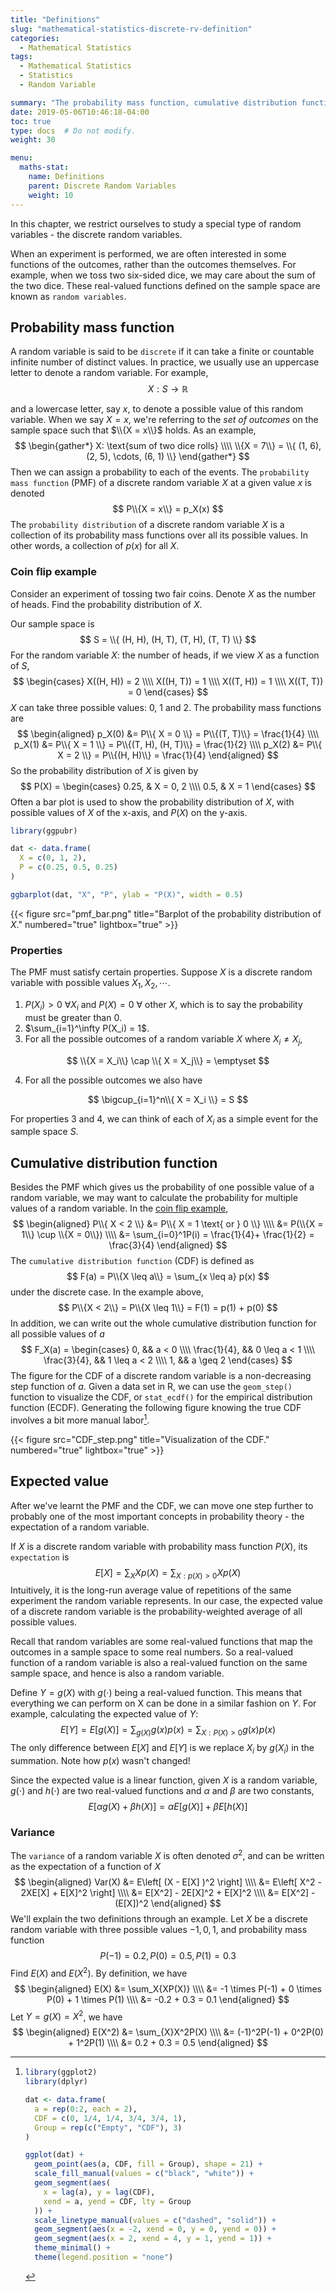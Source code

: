 ```yaml
---
title: "Definitions"
slug: "mathematical-statistics-discrete-rv-definition"
categories:
  - Mathematical Statistics
tags:
  - Mathematical Statistics
  - Statistics
  - Random Variable

summary: "The probability mass function, cumulative distribution function, expectation and variance for random variables."
date: 2019-05-06T10:46:18-04:00
toc: true
type: docs  # Do not modify.
weight: 30

menu:
  maths-stat:
    name: Definitions
    parent: Discrete Random Variables
    weight: 10
---
```


In this chapter, we restrict ourselves to study a special type of random variables - the discrete random variables.

When an experiment is performed, we are often interested in some functions of the outcomes, rather than the outcomes themselves. For example, when we toss two six-sided dice, we may care about the sum of the two dice. These real-valued functions defined on the sample space are known as `random variables`.

## Probability mass function

A random variable is said to be `discrete` if it can take a finite or countable infinite number of distinct values. In practice, we usually use an uppercase letter to denote a random variable. For example,
$$
X: S \rightarrow \mathbb{R}
$$


and a lowercase letter, say $x$, to denote a possible value of this random variable. When we say $X = x$, we're referring to the *set of outcomes* on the sample space such that $\\{X = x\\}$ holds. As an example,
$$
\begin{gather*}
    X: \text{sum of two dice rolls} \\\\
    \\{X = 7\\} = \\{ (1, 6), (2, 5), \cdots, (6, 1) \\}
\end{gather*}
$$
Then we can assign a probability to each of the events. The `probability mass function` (PMF) of a discrete random variable $X$ at a given value $x$ is denoted
$$
P\\{X = x\\} = p_X(x)
$$
The `probability distribution` of a discrete random variable $X$ is a collection of its probability mass functions over all its possible values. In other words, a collection of $p(x)$ for all $X$.

### Coin flip example

Consider an experiment of tossing two fair coins. Denote $X$ as the number of heads. Find the probability distribution of $X$.

Our sample space is
$$
S = \\{ (H, H), (H, T), (T, H), (T, T) \\}
$$
For the random variable $X$: the number of heads, if we view $X$ as a function of $S$,
$$
\begin{cases}
    X((H, H)) = 2 \\\\
    X((H, T)) = 1 \\\\
    X((T, H)) = 1 \\\\
    X((T, T)) = 0
\end{cases}
$$
$X$ can take three possible values: 0, 1 and 2. The probability mass functions are
$$
\begin{aligned}
    p_X(0) &= P\\{ X = 0 \\} = P\\{(T, T)\\} = \frac{1}{4} \\\\
    p_X(1) &= P\\{ X = 1 \\} = P\\{(T, H), (H, T)\\} = \frac{1}{2} \\\\
    p_X(2) &= P\\{ X = 2 \\} = P\\{(H, H)\\} = \frac{1}{4}
\end{aligned}
$$
So the probability distribution of $X$ is given by
$$
P(X) = \begin{cases}
    0.25, & X = 0, 2 \\\\
    0.5, & X = 1
\end{cases}
$$
Often a bar plot is used to show the probability distribution of $X$, with possible values of $X$ of the x-axis, and $P(X)$ on the y-axis.

```r
library(ggpubr)

dat <- data.frame(
  X = c(0, 1, 2),
  P = c(0.25, 0.5, 0.25)
)

ggbarplot(dat, "X", "P", ylab = "P(X)", width = 0.5)
```

{{< figure src="pmf_bar.png" title="Barplot of the probability distribution of $X$." numbered="true" lightbox="true" >}}

### Properties

The PMF must satisfy certain properties. Suppose $X$ is a discrete random variable with possible values $X_1, X_2, \cdots$.

1. $P(X_i) > 0$ $\forall X_i$ and $P(X) = 0$ $\forall$ other $X$, which is to say the probability must be greater than 0.
2. $\sum_{i=1}^\infty P(X_i) = 1$.
3. For all the possible outcomes of a random variable $X$ where $X_i \neq X_j$,

$$
\\{X = X_i\\} \cap \\{ X = X_j\\} = \emptyset
$$

4. For all the possible outcomes we also have

$$
\bigcup_{i=1}^n\\{ X = X_i \\} = S
$$

For properties 3 and 4, we can think of each of $X_i$ as a simple event for the sample space $S$.

## Cumulative distribution function

Besides the PMF which gives us the probability of one possible value of a random variable, we may want to calculate the probability for multiple values of a random variable. In the [coin flip example](#coin-flip-example),
$$
\begin{aligned}
    P\\{ X < 2 \\} &= P\\{ X = 1 \text{ or } 0 \\} \\\\
    &= P(\\{X = 1\\} \cup \\{X = 0\\}) \\\\
    &= \sum_{i=0}^1P(i) = \frac{1}{4}+ \frac{1}{2} = \frac{3}{4}
\end{aligned}
$$
The `cumulative distribution function` (CDF) is defined as
$$
F(a) = P\\{X \leq a\\} = \sum_{x \leq a} p(x)
$$
under the discrete case. In the example above,
$$
P\\{X < 2\\} = P\\{X \leq 1\\} = F(1) = p(1) + p(0)
$$
In addition, we can write out the whole cumulative distribution function for all possible values of $a$
$$
F_X(a) = \begin{cases}
    0, && a < 0 \\\\
    \frac{1}{4}, && 0 \leq a < 1 \\\\
    \frac{3}{4}, && 1 \leq a < 2 \\\\
    1, && a \geq 2
\end{cases}
$$
The figure for the CDF of a discrete random variable is a non-decreasing step function of $a$. Given a data set in R, we can use the `geom_step()` function to visualize the CDF, or `stat_ecdf()` for the empirical distribution function (ECDF). Generating the following figure knowing the true CDF involves a bit more manual labor[^step-CDF].

{{< figure src="CDF_step.png" title="Visualization of the CDF." numbered="true" lightbox="true" >}}

## Expected value

After we've learnt the PMF and the CDF, we can move one step further to probably one of the most important concepts in probability theory - the expectation of a random variable.

If $X$ is a discrete random variable with probability mass function $P(X)$, its `expectation` is
$$
E[X] = \sum_X{Xp(X)} = \sum_{X: p(X) > 0}{Xp(X)}
$$
Intuitively, it is the long-run average value of repetitions of the same experiment the random variable represents. In our case, the expected value of a discrete random variable is the probability-weighted average of all possible values.

Recall that random variables are some real-valued functions that map the outcomes in a sample space to some real numbers. So a real-valued function of a random variable is also a real-valued function on the same sample space, and hence is also a random variable. 

Define $Y = g(X)$ with $g(\cdot)$ being a real-valued function.  This means that everything we can perform on X can be done in a similar fashion on $Y$. For example, calculating the expected value of $Y$:
$$
E[Y] = E[g(X)] = \sum_{g(X)}g(x)p(x) = \sum_{X:P(X) > 0}g(x)p(x)
$$
The only difference between $E[X]$ and $E[Y]$ is we replace $X_i$ by $g(X_i)$ in the summation. Note how $p(x)$ wasn't changed!

Since the expected value is a linear function, given $X$ is a random variable, $g(\cdot)$ and $h(\cdot)$ are two real-valued functions and $\alpha$ and $\beta$ are two constants,
$$
E[\alpha g(X) + \beta h(X)] = \alpha E[g(X)] + \beta E[h(X)]
$$

### Variance

The `variance` of a random variable $X$ is often denoted $\sigma^2$, and can be written as the expectation of a function of $X$
$$
\begin{aligned}
    Var(X) &= E\left[ (X - E[X] )^2 \right] \\\\
    &= E\left[ X^2 - 2XE[X] + E[X]^2 \right] \\\\
    &= E[X^2] - 2E[X]^2 + E[X]^2 \\\\
    &= E[X^2] - (E[X])^2
\end{aligned}
$$
We'll explain the two definitions through an example. Let $X$ be a discrete random variable with three possible values $-1, 0, 1$, and probability mass function
$$
P(-1) = 0.2, P(0) = 0.5, P(1) = 0.3
$$
Find $E(X)$ and $E(X^2)$. By definition, we have
$$
\begin{aligned}
    E(X) &= \sum_X{XP(X)} \\\\
    &= -1 \times P(-1) + 0 \times P(0) + 1 \times P(1) \\\\
    &= -0.2 + 0.3 = 0.1
\end{aligned}
$$
Let $Y = g(X) = X^2$, we have
$$
\begin{aligned}
    E(X^2) &= \sum_{X}X^2P(X) \\\\
    &= (-1)^2P(-1) + 0^2P(0) + 1^2P(1) \\\\
    &= 0.2 + 0.3 = 0.5
\end{aligned}
$$




[^step-CDF]:
    ```r
    library(ggplot2)
    library(dplyr)
    
    dat <- data.frame(
      a = rep(0:2, each = 2),
      CDF = c(0, 1/4, 1/4, 3/4, 3/4, 1),
      Group = rep(c("Empty", "CDF"), 3)
    )
    
    ggplot(dat) +
      geom_point(aes(a, CDF, fill = Group), shape = 21) +
      scale_fill_manual(values = c("black", "white")) +
      geom_segment(aes(
        x = lag(a), y = lag(CDF),
        xend = a, yend = CDF, lty = Group
      )) +
      scale_linetype_manual(values = c("dashed", "solid")) +
      geom_segment(aes(x = -2, xend = 0, y = 0, yend = 0)) +
      geom_segment(aes(x = 2, xend = 4, y = 1, yend = 1)) +
      theme_minimal() +
      theme(legend.position = "none")
    ```





